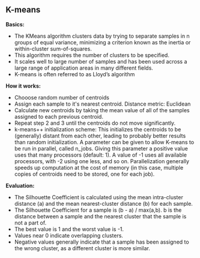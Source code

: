 

## K-means

**Basics:**
- The KMeans algorithm clusters data by trying to separate samples in n groups of equal variance, minimizing a criterion known as the inertia or within-cluster sum-of-squares.
- This algorithm requires the number of clusters to be specified.
- It scales well to large number of samples and has been used across a large range of application areas in many different fields.
- K-means is often referred to as Lloyd’s algorithm

**How it works:**

- Chooose random number of centroids
- Assign each sample to it's nearest centroid. Distance metric: Euclidean
- Calculate new centroids by taking the mean value of all of the samples assigned to each previous centroid.
- Repeat step 2 and 3 until the centroids do not move significantly.
- k-means++ initialization scheme: This initializes the centroids to be (generally) distant from each other, leading to probably better results than random initialization.
A parameter can be given to allow K-means to be run in parallel, called n_jobs. Giving this parameter a positive value uses that many processors (default: 1). A value of -1 uses all available processors, with -2 using one less, and so on. Parallelization generally speeds up computation at the cost of memory (in this case, multiple copies of centroids need to be stored, one for each job).

**Evaluation:**

- The Silhouette Coefficient is calculated using the mean intra-cluster distance (a) and the mean nearest-cluster distance (b) for each sample.
- The Silhouette Coefficient for a sample is (b - a) / max(a,b). b is the distance between a sample and the nearest cluster that the sample is not a part of.
- The best value is 1 and the worst value is -1.
- Values near 0 indicate overlapping clusters.
- Negative values generally indicate that a sample has been assigned to the wrong cluster, as a different cluster is more similar.
